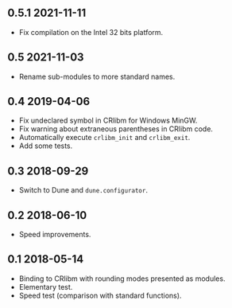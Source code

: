 0.5.1 2021-11-11
----------------

- Fix compilation on the Intel 32 bits platform.

0.5 2021-11-03
--------------

- Rename sub-modules to more standard names.

0.4 2019-04-06
--------------

- Fix undeclared symbol in CRlibm for Windows MinGW.
- Fix warning about extraneous parentheses in CRlibm code.
- Automatically execute `crlibm_init` and `crlibm_exit`.
- Add some tests.

0.3 2018-09-29
--------------

- Switch to Dune and `dune.configurator`.

0.2 2018-06-10
--------------

- Speed improvements.

0.1 2018-05-14
--------------

- Binding to CRlibm with rounding modes presented as modules.
- Elementary test.
- Speed test (comparison with standard functions).
